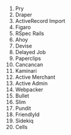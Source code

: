1. Pry
2. Draper
3. ActiveRecord Import
4. Figaro
5. RSpec Rails
6. Ahoy
7. Devise
8. Delayed Job
9. Paperclips
10. Cancancan
11. Kaminari
12. Active Merchant
13. Active Admin
14. Webpacker
15. Bullet
16. Slim
17. Pundit
18. FriendlyId
19. Sidekiq
20. Cells
